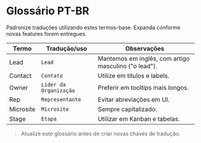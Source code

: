# Glossário PT-BR

Padronize traduções utilizando estes termos-base. Expanda conforme novas features forem entregues.

| Termo | Tradução/uso | Observações |
|-------|--------------|-------------|
| Lead | `Lead` | Mantemos em inglês, com artigo masculino ("o lead"). |
| Contact | `Contato` | Utilize em títulos e labels. |
| Owner | `Líder da Organização` | Preferir em tooltips mais longos. |
| Rep | `Representante` | Evitar abreviações em UI. |
| Microsite | `Microsite` | Sempre capitalizado. |
| Stage | `Etapa` | Utilizar em Kanban e tabelas. |

> Atualize este glossário antes de criar novas chaves de tradução.
